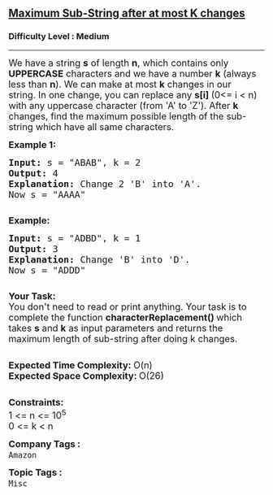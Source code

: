 <h2><a href="https://www.geeksforgeeks.org/problems/maximum-sub-string-after-at-most-k-changes3220/1?itm_source=geeksforgeeks&itm_medium=article&itm_campaign=bottom_sticky_on_article">Maximum Sub-String after at most K changes</a></h2><h3>Difficulty Level : Medium</h3><hr><div class="problems_problem_content__Xm_eO"><p><span style="font-size:18px">We have a string <strong>s</strong>&nbsp;of length <strong>n</strong>, which contains&nbsp;only <strong>UPPERCASE</strong> characters and we have a number <strong>k</strong> (always less than <strong>n</strong>). We can make at most <strong>k</strong> changes&nbsp;in our string.&nbsp;In one change, you can replace any <strong>s[i] </strong>(0&lt;= i &lt; n) with any uppercase character (from 'A' to 'Z').&nbsp;After <strong>k</strong> changes, find the maximum possible length of the&nbsp;sub-string&nbsp;which have all same characters.</span></p>

<p><span style="font-size:18px"><strong>Example 1:</strong></span></p>

<pre><span style="font-size:18px"><strong>Input: </strong>s = "ABAB", k = 2
<strong>Output: </strong>4
<strong>Explanation: </strong>Change 2 'B' into 'A'. 
Now s = "AAAA"</span>

</pre>

<p><span style="font-size:18px"><strong>Example:</strong></span></p>

<pre><span style="font-size:18px"><strong>Input: </strong>s = "ADBD", k = 1
<strong>Output: </strong>3
<strong>Explanation: </strong>Change 'B' into 'D'.
Now s = "ADDD"</span>

</pre>

<p><span style="font-size:18px"><strong>Your Task:</strong><br>
You don't need to read or print anything. Your task is to complete the function&nbsp;<strong>characterReplacement()&nbsp;</strong>which takes&nbsp;<strong>s</strong>&nbsp;and&nbsp;<strong>k</strong>&nbsp;as input parameters and returns the maximum length of sub-string after doing k changes.</span><br>
&nbsp;</p>

<p><span style="font-size:18px"><strong>Expected Time Complexity:&nbsp;</strong>O(n)<br>
<strong>Expected Space Complexity:&nbsp;</strong>O(26)</span><br>
&nbsp;</p>

<p><span style="font-size:18px"><strong>Constraints:</strong><br>
1 &lt;= n &lt;= 10<sup>5</sup><br>
0 &lt;=&nbsp;k &lt; n</span></p>
</div><p><span style=font-size:18px><strong>Company Tags : </strong><br><code>Amazon</code>&nbsp;<br><p><span style=font-size:18px><strong>Topic Tags : </strong><br><code>Misc</code>&nbsp;